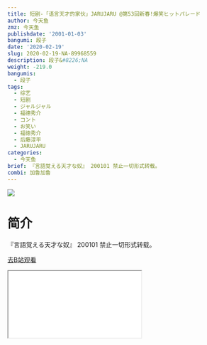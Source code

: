 ```yaml
---
title: 短剧-「语言天才的家伙」JARUJARU @第53回新春!爆笑ヒットパレード
author: 今天鱼
zmz: 今天鱼
publishdate: '2001-01-03'
bangumi: 段子
date: '2020-02-19'
slug: 2020-02-19-NA-89968559
description: 段子&#8226;NA
weight: -219.0
bangumis:
  - 段子
tags:
  - 综艺
  - 短剧
  - ジャルジャル
  - 福德秀介
  - コント
  - お笑い
  - 福徳秀介
  - 后藤淳平
  - JARUJARU
categories:
  - 今天鱼
brief: 『言語覚える天才な奴』 200101 禁止一切形式转载。
combi: 加鲁加鲁
---
```

![](https://i.imgur.com/0FG1H8b.jpg)
# 简介  
『言語覚える天才な奴』
200101
禁止一切形式转载。  

[去B站观看](https://www.bilibili.com/video/av89968559/)
<div class ="resp-container"><iframe class="testiframe" src="//player.bilibili.com/player.html?aid=89968559"", scrolling="no", allowfullscreen="true" > </iframe></div> 
